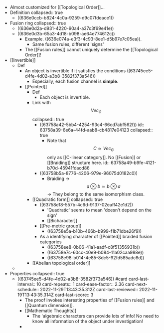 - Almost customized for [[Topological Order]]...
- Definition
  collapsed:: true
	- ((636e0ccb-b824-4c0a-9259-d9c07fdeace1))
- Fusion ring
  collapsed:: true
	- ((636e0d2a-d931-4220-90a4-a37c3f69e41e))
	- ((636e0d3b-65a3-4d18-b098-ae64e774612c))
		- Example. ((636e074a-e3f3-4c93-8ee1-d5b97e7c05ea)).
			- Same fusion rules, different 'signs'
		- The [[Fusion rules]] cannot uniquely determine the [[Topological Order]]!
- [[Invertible]]
	- Def
		- An object is invertible if it satisfies the conditions ((63745ee5-d4fe-4d02-a3b8-3582f373a546))
			- Especially, each fusion channel is **simple**.
		- [[Pointed]]
			- Def
				- Each object is invertible.
			- Link with $$Vec_G$$
			  collapsed:: true
				- ((63758a42-5bb4-4254-93c4-66cd7abf562f))
				  id:: 63758a39-6e6a-44fd-aab8-cb4817e04123
				  collapsed:: true
					- Note that $$C\simeq Vec_G$$ only as [[C-linear category]]. No [[Fusion]] or [[Braiding]] structure here.
					  id:: 63758a49-b9fe-4121-b70d-45941fdacd86
				- ((63758b5a-8776-4206-979e-96075d0182c0))
					- Braiding -> $$a \otimes b \simeq b \otimes a$$ -> They belong to the same isomorphism class.
			- [[Quadratic form]]
			  collapsed:: true
				- ((63758e18-557b-4c6d-9137-02eaff42e1d2))
					- 'Quadratic' seems to mean 'doesn't depend on the sign'
					- [[Bicharacter]]
				- [[Pre-metric group]]
					- ((63758e5a-b10b-466b-b999-f1b71dbe26f9))
				- As a identifying character of [[Pointed]] braided fusion categories
					- ((63758ee8-0b06-41a1-aadf-c8f51356931b))
					- ((63758e7c-60cc-40e9-b084-11a02caa988e))
					- ((63758e98-b014-4e85-8dc5-92fd585adc8d))
			- [[Abelian topological order]]
	-
- Properties
  collapsed:: true
	- ((63745ee5-d4fe-4d02-a3b8-3582f373a546)) #card
	  card-last-interval:: 10
	  card-repeats:: 1
	  card-ease-factor:: 2.36
	  card-next-schedule:: 2022-11-29T13:43:35.312Z
	  card-last-reviewed:: 2022-11-19T13:43:35.314Z
	  card-last-score:: 3
		- The proof invokes interesting properties of [[Fusion rules]] and [[Quantum dimension]].
		- [[Mathematic Thoughts]]
			- The 'algebraic characters can provide lots of info! No need to know all information of the object under investigation!
		-
